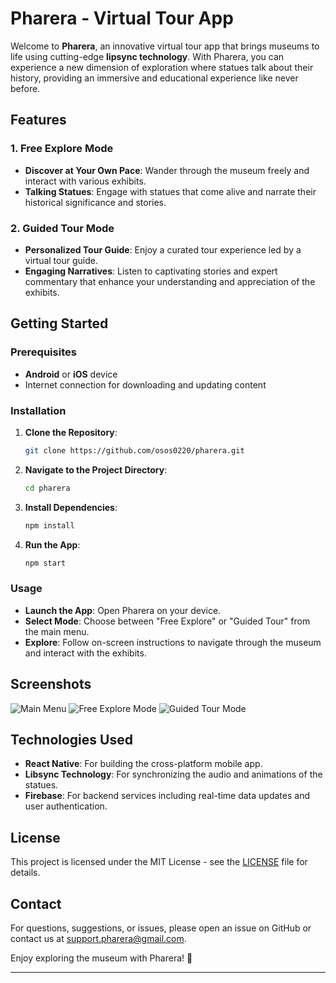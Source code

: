 # Pharera - Virtual Tour App

Welcome to **Pharera**, an innovative virtual tour app that brings museums to life using cutting-edge **lipsync technology**. With Pharera, you can experience a new dimension of exploration where statues talk about their history, providing an immersive and educational experience like never before.

## Features

### 1. Free Explore Mode
- **Discover at Your Own Pace**: Wander through the museum freely and interact with various exhibits.
- **Talking Statues**: Engage with statues that come alive and narrate their historical significance and stories.

### 2. Guided Tour Mode
- **Personalized Tour Guide**: Enjoy a curated tour experience led by a virtual tour guide.
- **Engaging Narratives**: Listen to captivating stories and expert commentary that enhance your understanding and appreciation of the exhibits.

## Getting Started

### Prerequisites
- **Android** or **iOS** device
- Internet connection for downloading and updating content

### Installation
1. **Clone the Repository**:
   ```bash
   git clone https://github.com/osos0220/pharera.git
   ```
2. **Navigate to the Project Directory**:
   ```bash
   cd pharera
   ```
3. **Install Dependencies**:
   ```bash
   npm install
   ```
4. **Run the App**:
   ```bash
   npm start
   ```

### Usage
- **Launch the App**: Open Pharera on your device.
- **Select Mode**: Choose between "Free Explore" or "Guided Tour" from the main menu.
- **Explore**: Follow on-screen instructions to navigate through the museum and interact with the exhibits.

## Screenshots
![Main Menu](path/to/main_menu_screenshot.png)
![Free Explore Mode](path/to/free_explore_screenshot.png)
![Guided Tour Mode](path/to/guided_tour_screenshot.png)

## Technologies Used
- **React Native**: For building the cross-platform mobile app.
- **Libsync Technology**: For synchronizing the audio and animations of the statues.
- **Firebase**: For backend services including real-time data updates and user authentication.

## License
This project is licensed under the MIT License - see the [LICENSE](LICENSE) file for details.

## Contact
For questions, suggestions, or issues, please open an issue on GitHub or contact us at support.pharera@gmail.com.

Enjoy exploring the museum with Pharera! 🚀

---
